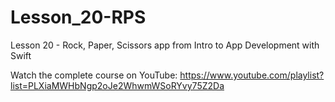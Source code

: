 # Lesson_20-RPS
Lesson 20 - Rock, Paper, Scissors app from Intro to App Development with Swift

Watch the complete course on YouTube: https://www.youtube.com/playlist?list=PLXiaMWHbNgp2oJe2WhwmWSoRYvy75Z2Da 
